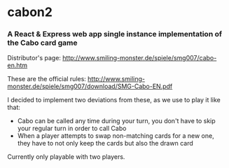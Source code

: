 # cabon2
### A React & Express web app single instance implementation of the Cabo card game

Distributor's page:
http://www.smiling-monster.de/spiele/smg007/cabo-en.htm

These are the official rules:
http://www.smiling-monster.de/spiele/smg007/download/SMG-Cabo-EN.pdf

I decided to implement two deviations from these, as we use to play it like that: 
- Cabo can be called any time during your turn, you don't have to skip your regular turn in order to call Cabo
- When a player attempts to swap non-matching cards for a new one, they have to not only keep the cards but also the drawn card

Currently only playable with two players.
